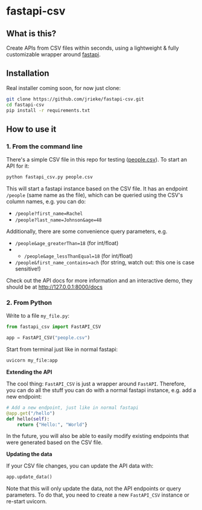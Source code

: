 # fastapi-csv

## What is this?

Create APIs from CSV files within seconds, using a lightweight & fully customizable 
wrapper around [fastapi](https://fastapi.tiangolo.com/). 


## Installation

Real installer coming soon, for now just clone:

```bash
git clone https://github.com/jrieke/fastapi-csv.git
cd fastapi-csv
pip install -r requirements.txt
```


## How to use it

### 1. From the command line

There's a simple CSV file in this repo for testing ([people.csv](people.csv)). To start 
an API for it:

```bash
python fastapi_csv.py people.csv
```

This will start a fastapi instance based on the CSV file. It has an endpoint `/people` 
(same name as the file), which can be queried using the CSV's column names, e.g. you can 
do:

- `/people?first_name=Rachel`
- `/people?last_name=Johnson&age=48`
   
Additionally, there are some convenience query parameters, e.g. 

- `/people&age_greaterThan=18` (for int/float)
- - `/people&age_lessThanEqual=18` (for int/float)
- `/people&first_name_contains=ach` (for string, watch out: this one is case sensitive!)

Check out the API docs for more information and an interactive demo, they should be at
http://127.0.0.1:8000/docs


### 2. From Python

Write to a file `my_file.py`:

```python
from fastapi_csv import FastAPI_CSV

app = FastAPI_CSV("people.csv")
```

Start from terminal just like in normal fastapi:

```bash
uvicorn my_file:app
```

**Extending the API**

The cool thing: `FastAPI_CSV` is just a wrapper around `FastAPI`. Therefore, you can do 
all the stuff you can do with a normal fastapi instance, e.g. add a new endpoint:

```python
# Add a new endpoint, just like in normal fastapi
@app.get("/hello")
def hello(self):
    return {"Hello:", "World"}
```

In the future, you will also be able to easily modify existing endpoints that were generated
based on the CSV file.


**Updating the data**

If your CSV file changes, you can update the API data with:

```python
app.update_data()
```

Note that this will only update the data, not the API endpoints or query parameters. 
To do that, you need to create a new `FastAPI_CSV` instance or re-start uvicorn.
